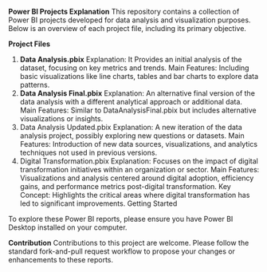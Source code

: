**Power BI Projects Explanation**
This repository contains a collection of Power BI projects developed for data analysis and visualization purposes. Below is an overview of each project file, including its primary objective.

**Project Files**
1. **Data Analysis.pbix**
Explanation: It Provides an initial analysis of the dataset, focusing on key metrics and trends.
Main Features: Including basic visualizations like line charts, tables and bar charts to explore data patterns.
2. **Data Analysis Final.pbix**
Explanation: An alternative final version of the data analysis with a different analytical approach or additional data.
Main Features: Similar to DataAnalysisFinal.pbix but includes alternative visualizations or insights.
3. Data Analysis Updated.pbix
Explanation: A new iteration of the data analysis project, possibly exploring new questions or datasets.
Main Features: Introduction of new data sources, visualizations, and analytics techniques not used in previous versions.
4. Digital Transformation.pbix
Explanation: Focuses on the impact of digital transformation initiatives within an organization or sector.
Main Features: Visualizations and analysis centered around digital adoption, efficiency gains, and performance metrics post-digital transformation.
Key Concept: Highlights the critical areas where digital transformation has led to significant improvements.
Getting Started

To explore these Power BI reports, please ensure you have Power BI Desktop installed on your computer.

**Contribution**
Contributions to this project are welcome. Please follow the standard fork-and-pull request workflow to propose your changes or enhancements to these reports.
